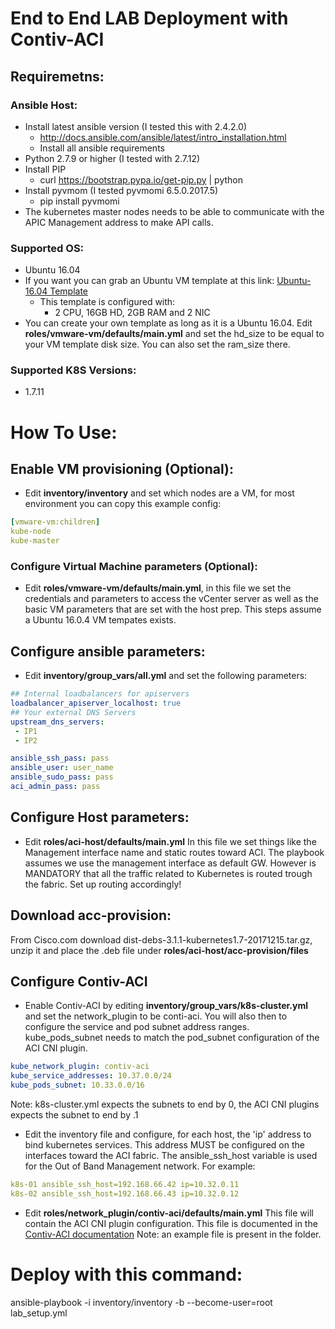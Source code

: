 End to End LAB Deployment with Contiv-ACI
======
## Requiremetns:
### Ansible Host:
* Install latest ansible version (I tested this with 2.4.2.0) 
  * http://docs.ansible.com/ansible/latest/intro_installation.html
  * Install all ansible requirements 
* Python 2.7.9 or higher (I tested with 2.7.12)
* Install PIP
  * curl https://bootstrap.pypa.io/get-pip.py | python
* Install pyvmom (I tested pyvmomi 6.5.0.2017.5)
  * pip install pyvmomi
* The kubernetes master nodes needs to be able to communicate with the APIC Management address to make API calls. 

### Supported OS:
* Ubuntu 16.04
* If you want you can grab an Ubuntu VM template at this link: [Ubuntu-16.04 Template](https://cisco.box.com/s/zboppg9jeutg1p9ttow2cr2zgr11ztsm)
  * This template is configured with:
    * 2 CPU, 16GB HD, 2GB RAM and 2 NIC
* You can create your own template as long as it is a Ubuntu 16.04. Edit **roles/vmware-vm/defaults/main.yml** and set the hd_size to be equal to your VM template disk size. You can also set the ram_size there. 
### Supported K8S Versions:
* 1.7.11

# How To Use:

## Enable VM provisioning (Optional):
* Edit **inventory/inventory** and set which nodes are a VM, for most environment you can copy this example config:

```yaml
[vmware-vm:children]
kube-node
kube-master
```

### Configure Virtual Machine parameters (Optional):
* Edit **roles/vmware-vm/defaults/main.yml**, in this file we set the credentials and parameters to access the vCenter server as well as the basic VM parameters that are set with the host prep. This steps assume a Ubuntu 16.0.4 VM tempates exists. 

## Configure ansible parameters:
* Edit **inventory/group_vars/all.yml** and set the following parameters:

```yaml
## Internal loadbalancers for apiservers
loadbalancer_apiserver_localhost: true
## Your external DNS Servers
upstream_dns_servers:
 - IP1
 - IP2

ansible_ssh_pass: pass
ansible_user: user_name
ansible_sudo_pass: pass
aci_admin_pass: pass
```

## Configure Host parameters:
* Edit **roles/aci-host/defaults/main.yml**
In this file we set things like the Management interface name and static routes toward ACI. The playbook assumes we use the management interface as default GW. However is MANDATORY that all the traffic related to Kubernetes is routed trough the fabric. Set up routing accordingly!

## Download acc-provision:
From Cisco.com download dist-debs-3.1.1-kubernetes1.7-20171215.tar.gz, unzip it and place the .deb file under **roles/aci-host/acc-provision/files**

##  Configure Contiv-ACI

* Enable Contiv-ACI by editing **inventory/group_vars/k8s-cluster.yml** and set the network_plugin to be conti-aci. You will also then to configure the service and pod subnet address ranges. kube_pods_subnet needs to match the pod_subnet configuration of the ACI CNI plugin. 


```yaml
kube_network_plugin: contiv-aci
kube_service_addresses: 10.37.0.0/24
kube_pods_subnet: 10.33.0.0/16
```

Note: k8s-cluster.yml expects the subnets to end by 0, the ACI CNI plugins expects the subnet to end by .1 


* Edit the inventory file and configure, for each host, the 'ip' address to bind kubernetes services. This address MUST be configured on the interfaces toward the ACI fabric. The ansible_ssh_host variable is used for the Out of Band Management network. For example:

```yaml
k8s-01 ansible_ssh_host=192.168.66.42 ip=10.32.0.11 
k8s-02 ansible_ssh_host=192.168.66.43 ip=10.32.0.12 
```

* Edit **roles/network_plugin/contiv-aci/defaults/main.yml** This file will contain the ACI CNI plugin configuration. This file is documented in the [Contiv-ACI documentation](https://www.cisco.com/c/en/us/td/docs/switches/datacenter/aci/apic/sw/kb/b_Kubernetes_Integration_with_ACI.html) Note: an example file is present in the folder.

# Deploy with this command:
ansible-playbook -i inventory/inventory -b --become-user=root lab_setup.yml
